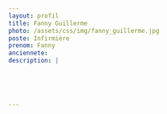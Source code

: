 ```yaml
---
layout: profil
title: Fanny Guillerme
photo: /assets/css/img/fanny_guillerme.jpg
poste: Infirmière
prenom: Fanny
anciennete: 
description: |
 

  

  
---
```

